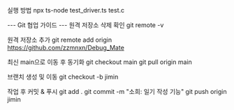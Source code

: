 실행 방법
 npx ts-node test_driver.ts test.c

--- Git 협업 가이드 ---
원격 저장소 삭제 확인
 git remote -v 

원격 저장소 추가
 git remote add origin https://github.com/zzmnxn/Debug_Mate

 최신 main으로 이동 후 동기화
git checkout main
git pull origin main

브랜치 생성 및 이동
 git checkout -b jimin

작업 후 커밋 & 푸시
git add .
git commit -m "소희: 일기 작성 기능"
git push origin jimin
